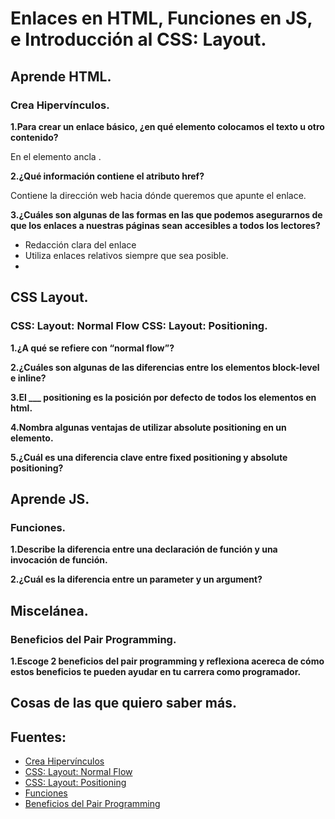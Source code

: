 # Enlaces en HTML, Funciones en JS, e Introducción al CSS: Layout.

## Aprende HTML.

### Crea Hipervínculos.

**1.Para crear un enlace básico, ¿en qué elemento colocamos el texto u otro contenido?**

En el elemento ancla <a>.

**2.¿Qué información contiene el atributo href?**

Contiene la dirección web hacia dónde queremos que apunte el enlace.


**3.¿Cuáles son algunas de las formas en las que podemos asegurarnos de que los enlaces a nuestras páginas sean accesibles a todos los lectores?**

+ Redacción clara del enlace
+ Utiliza enlaces relativos siempre que sea posible.
+ 


## CSS Layout.

### CSS: Layout: Normal Flow CSS: Layout: Positioning.

**1.¿A qué se refiere con “normal flow”?**


**2.¿Cuáles son algunas de las diferencias entre los elementos block-level e inline?**


**3.El ___ positioning es la posición por defecto de todos los elementos en html.**


**4.Nombra algunas ventajas de utilizar absolute positioning en un elemento.**


**5.¿Cuál es una diferencia clave entre fixed positioning y absolute positioning?**


## Aprende  JS.

### Funciones.

**1.Describe la diferencia entre una declaración de función y una invocación de función.**


**2.¿Cuál es la diferencia entre un parameter y un argument?**


## Miscelánea.

### Beneficios del Pair Programming.

**1.Escoge 2 beneficios del pair programming y reflexiona acereca de cómo estos beneficios te pueden ayudar en tu carrera como programador.**


## Cosas de las que quiero saber más.


## Fuentes:
+ [Crea Hipervínculos](https://developer.mozilla.org/es/docs/Learn/HTML/Introduction_to_HTML/Creating_hyperlinks)
+ [CSS: Layout: Normal Flow](https://developer.mozilla.org/es/docs/Learn/CSS/CSS_layout/Normal_Flow)
+ [CSS: Layout: Positioning](https://developer.mozilla.org/es/docs/Learn/CSS/CSS_layout/Positioning)
+ [Funciones](https://imoralescs.gitbooks.io/javascript/content/funciones.html)
+ [Beneficios del Pair Programming](https://apiumacademy.com/es/beneficios-pair-programming/)
